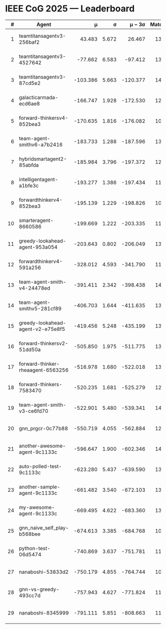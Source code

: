 # IEEE CoG 2025 — Leaderboard

| # | Agent | μ | σ | μ − 3σ | Matches | Updated |
|---:|---|---:|---:|---:|---:|---|
| 1 | teamtitansagentv3-256baf2 | 43.483 | 5.672 | 26.467 | 13900 | 2025-08-22 02:39 |
| 2 | teamtitansagentv3-4527642 | -77.662 | 6.583 | -97.412 | 13214 | 2025-08-22 02:39 |
| 3 | teamtitansagentv3-87cd5e2 | -103.386 | 5.663 | -120.377 | 14366 | 2025-08-22 02:39 |
| 4 | galacticarmada-ecd6ae8 | -166.747 | 1.928 | -172.530 | 12920 | 2025-08-22 02:39 |
| 5 | forward-thinkersv4-852bea3 | -170.635 | 1.816 | -176.082 | 10935 | 2025-08-22 02:39 |
| 6 | team-agent-smithv6-a7b2416 | -183.733 | 1.288 | -187.596 | 13320 | 2025-08-22 02:39 |
| 7 | hybridsmartagent2-85abfda | -185.984 | 3.796 | -197.372 | 12074 | 2025-08-22 02:39 |
| 8 | intelligentagent-a1bfe3c | -193.277 | 1.386 | -197.434 | 11749 | 2025-08-22 02:39 |
| 9 | forwardthinkerv4-852bea3 | -195.139 | 1.229 | -198.826 | 10952 | 2025-08-22 02:39 |
| 10 | smarteragent-8660586 | -199.669 | 1.222 | -203.335 | 11714 | 2025-08-22 02:39 |
| 11 | greedy-lookahead-agent-953a054 | -203.643 | 0.802 | -206.049 | 13116 | 2025-08-22 02:39 |
| 12 | forwardthinkerv4-591a256 | -328.012 | 4.593 | -341.790 | 11406 | 2025-08-22 02:39 |
| 13 | team-agent-smith-v4-24478ed | -391.411 | 2.342 | -398.438 | 14062 | 2025-08-22 02:39 |
| 14 | team-agent-smithv5-281cf89 | -406.703 | 1.644 | -411.635 | 13760 | 2025-08-22 02:39 |
| 15 | greedy-lookahead-agent-v2-e75e8f5 | -419.456 | 5.248 | -435.199 | 13516 | 2025-08-22 02:39 |
| 16 | forward-thinkersv2-51dd50a | -505.850 | 1.975 | -511.775 | 13488 | 2025-08-22 02:39 |
| 17 | forward-thinker-rheaagent-6563256 | -516.978 | 1.680 | -522.018 | 13188 | 2025-08-22 02:39 |
| 18 | forward-thinkers-7583470 | -520.235 | 1.681 | -525.279 | 12780 | 2025-08-22 02:39 |
| 19 | team-agent-smith-v3-ce6fd70 | -522.901 | 5.480 | -539.341 | 14822 | 2025-08-22 02:39 |
| 20 | gnn_prgcr-0c77b88 | -550.719 | 4.055 | -562.884 | 12210 | 2025-08-22 02:39 |
| 21 | another-awesome-agent-9c1133c | -596.647 | 1.900 | -602.346 | 14460 | 2025-08-22 02:39 |
| 22 | auto-polled-test-9c1133c | -623.280 | 5.437 | -639.590 | 13520 | 2025-08-22 02:39 |
| 23 | another-sample-agent-9c1133c | -661.482 | 3.540 | -672.103 | 13700 | 2025-08-22 02:39 |
| 24 | my-awesome-agent-9c1133c | -669.495 | 4.622 | -683.360 | 13920 | 2025-08-22 02:39 |
| 25 | gnn_naive_self_play-b568bee | -674.613 | 3.385 | -684.768 | 10840 | 2025-08-22 02:39 |
| 26 | python-test-06d5474 | -740.869 | 3.637 | -751.781 | 11180 | 2025-08-22 02:39 |
| 27 | nanaboshi-53833d2 | -750.179 | 4.855 | -764.744 | 10480 | 2025-08-22 02:39 |
| 28 | gnn-vs-greedy-493cc7d | -757.943 | 4.627 | -771.824 | 11240 | 2025-08-22 02:39 |
| 29 | nanaboshi-8345999 | -791.111 | 5.851 | -808.663 | 11330 | 2025-08-22 02:39 |
